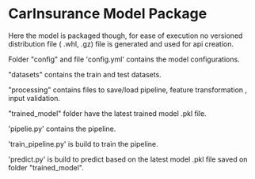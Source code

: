# CarInsurance Model Package

Here the model is packaged though, for ease of execution no versioned distribution file ( .whl, .gz) file is generated and used for api creation.

Folder "config" and file 'config.yml' contains the model configurations.

"datasets" contains the train and test datasets.

"processing" contains files to save/load pipeline, feature transformation , input validation.

"trained_model" folder have the latest trained model .pkl file.

'pipelie.py' contains the pipeline.

'train_pipeline.py' is build to train the pipeline.

'predict.py' is build to predict based on the latest model .pkl file saved on folder "trained_model".
